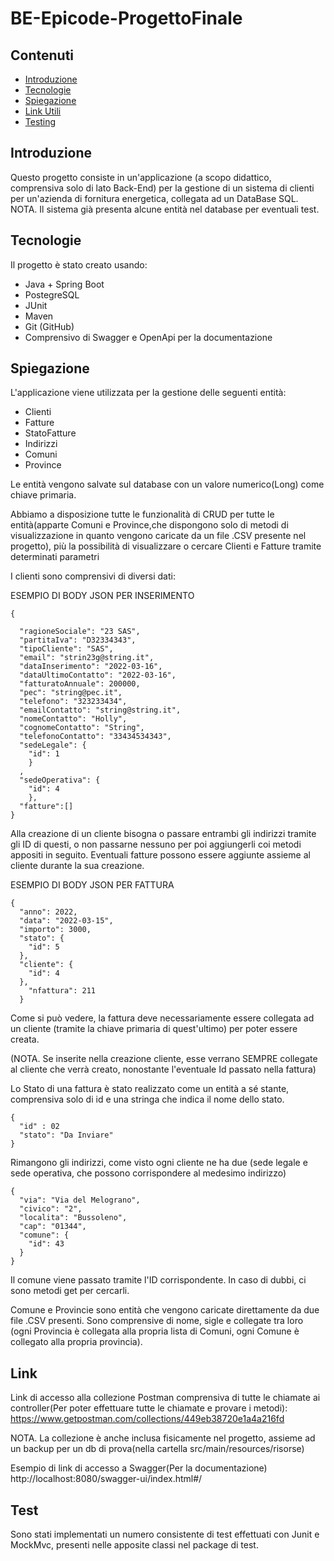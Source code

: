 # BE-Epicode-ProgettoFinale
## Contenuti
* [Introduzione](#introduzione)
* [Tecnologie](#tecnologie)
* [Spiegazione](#spiegazione)
* [Link Utili](#link)
* [Testing](#test)

## Introduzione
Questo progetto consiste in un'applicazione (a scopo didattico, comprensiva solo di lato Back-End) per la gestione di un sistema di clienti per un'azienda di fornitura energetica, collegata ad un DataBase SQL. 
NOTA. Il sistema già presenta alcune entità nel database per eventuali test.
	
## Tecnologie
Il progetto è stato creato usando:
* Java + Spring Boot
* PostegreSQL
* JUnit
* Maven 
* Git (GitHub)
* Comprensivo di Swagger e OpenApi per la documentazione 
	
## Spiegazione
L'applicazione viene utilizzata per la gestione delle seguenti entità:
* Clienti
* Fatture
* StatoFatture
* Indirizzi
* Comuni
* Province

Le entità vengono salvate sul database con un valore numerico(Long) come chiave primaria.

Abbiamo a disposizione tutte le funzionalità di CRUD per tutte le entità(apparte Comuni e Province,che dispongono solo di metodi di visualizzazione in quanto vengono caricate da un file .CSV presente nel progetto),
più la possibilità di visualizzare o cercare Clienti e Fatture tramite determinati parametri

I clienti sono comprensivi di diversi dati:

ESEMPIO DI BODY JSON PER INSERIMENTO
```
{
   
  "ragioneSociale": "23 SAS",
  "partitaIva": "D32334343",
  "tipoCliente": "SAS",
  "email": "strin23g@string.it",
  "dataInserimento": "2022-03-16",
  "dataUltimoContatto": "2022-03-16",
  "fatturatoAnnuale": 200000,
  "pec": "string@pec.it",
  "telefono": "323233434",
  "emailContatto": "string@string.it",
  "nomeContatto": "Holly",
  "cognomeContatto": "String",
  "telefonoContatto": "33434534343",
  "sedeLegale": {
    "id": 1
    }
  ,
  "sedeOperativa": {
    "id": 4
    },
  "fatture":[]
}
```
Alla creazione di un cliente bisogna o passare entrambi gli indirizzi tramite gli ID di questi, o non passarne nessuno per poi aggiungerli coi metodi appositi in seguito. Eventuali fatture possono essere aggiunte assieme al cliente durante la sua creazione.

ESEMPIO DI BODY JSON PER FATTURA
```
{
  "anno": 2022,
  "data": "2022-03-15",
  "importo": 3000,
  "stato": {
    "id": 5
  },
  "cliente": {
    "id": 4
  },
    "nfattura": 211
  }
```
Come si può vedere, la fattura deve necessariamente essere collegata ad un cliente (tramite la chiave primaria di quest'ultimo) per poter essere creata.

(NOTA. Se inserite nella creazione cliente, esse verrano SEMPRE collegate al cliente che verrà creato, nonostante l'eventuale Id passato nella fattura)

Lo Stato di una fattura è stato realizzato come un entità a sé stante, comprensiva solo di id e una stringa che indica il nome dello stato.
```
{
  "id" : 02
  "stato": "Da Inviare"
}
```
Rimangono gli indirizzi, come visto ogni cliente ne ha due (sede legale e sede operativa, che possono corrispondere al medesimo indirizzo)
```
{
  "via": "Via del Melograno",
  "civico": "2",
  "localita": "Bussoleno",
  "cap": "01344",
  "comune": {
    "id": 43
  }
}
```
Il comune viene passato tramite l'ID corrispondente. In caso di dubbi, ci sono metodi get per cercarli.

Comune e Provincie sono entità che vengono caricate direttamente da due file .CSV presenti. Sono comprensive di nome, sigle e collegate tra loro (ogni Provincia è collegata alla propria lista di Comuni, ogni Comune è collegato alla propria provincia).


## Link
Link di accesso alla collezione Postman comprensiva di tutte le chiamate ai controller(Per poter effettuare tutte le chiamate e provare i metodi):
https://www.getpostman.com/collections/449eb38720e1a4a216fd

NOTA. La collezione è anche inclusa fisicamente nel progetto, assieme ad un backup per un db di prova(nella cartella src/main/resources/risorse)

Esempio di link di accesso a Swagger(Per la documentazione)
http://localhost:8080/swagger-ui/index.html#/

## Test
Sono stati implementati un numero consistente di test effettuati con Junit e MockMvc, presenti nelle apposite classi nel package di test.
